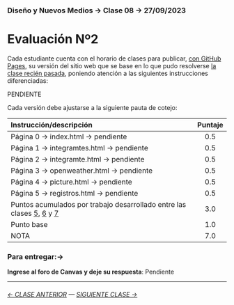 ### Diseño y Nuevos Medios → Clase 08 → 27/09/2023 

# Evaluación Nº2

Cada estudiante cuenta con el horario de clases para publicar, [con GitHub Pages](https://docs.github.com/es/free-pro-team@latest/github/working-with-github-pages/configuring-a-publishing-source-for-your-github-pages-site), su versión del sitio web que se base en lo que pudo resolverse [la clase recién pasada](https://profesorfaco.github.io/dno037-2023-2/clase-07/), poniendo atención a las siguientes instrucciones diferenciadas:

PENDIENTE

Cada versión debe ajustarse a la siguiente pauta de cotejo:

| Instrucción/descripción |  Puntaje | 
|:------------------------|:--------:|
| Página 0 → index.html → pendiente | 0.5 |
| Página 1 → integramtes.html → pendiente | 0.5 |
| Página 2 → integramte.html → pendiente | 0.5 |
| Página 3 → openweather.html → pendiente | 0.5 |
| Página 4 → picture.html → pendiente | 0.5 |
| Página 5 → registros.html → pendiente| 0.5 |
| Puntos acumulados por trabajo desarrollado entre las clases [5](https://github.com/profesorfaco/dno037-2023-2/tree/main/clase-05), [6](https://github.com/profesorfaco/dno037-2023-2/tree/main/clase-06) y [7](https://github.com/profesorfaco/dno037-2023-2/tree/main/clase-07) | 3.0 |
| Punto base | 1.0 |
| NOTA  | 7.0 |

### Para entregar:→

**Ingrese al foro de Canvas y deje su respuesta**: Pendiente

- - - - - - - - - - - - -

###### [← CLASE ANTERIOR](https://github.com/profesorfaco/dno037-2023-2/tree/main/clase-07) — [SIGUIENTE CLASE →](https://github.com/profesorfaco/dno037-2023-2/tree/main/clase-10)
